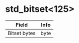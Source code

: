 # std_bitset<125>

<table><thead><tr><th>Field</th><th>Info</th></tr></thead><tbody>
<tr><td>Bitset bytes</td><td>byte</td></tr>
</tbody></table>